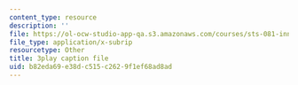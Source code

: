 ```yaml
---
content_type: resource
description: ''
file: https://ol-ocw-studio-app-qa.s3.amazonaws.com/courses/sts-081-innovation-systems-for-science-technology-energy-manufacturing-and-health-spring-2017/b82eda69e38dc515c2629f1ef68ad8ad_Qo2B2y6cLf4.srt
file_type: application/x-subrip
resourcetype: Other
title: 3play caption file
uid: b82eda69-e38d-c515-c262-9f1ef68ad8ad
---
```

